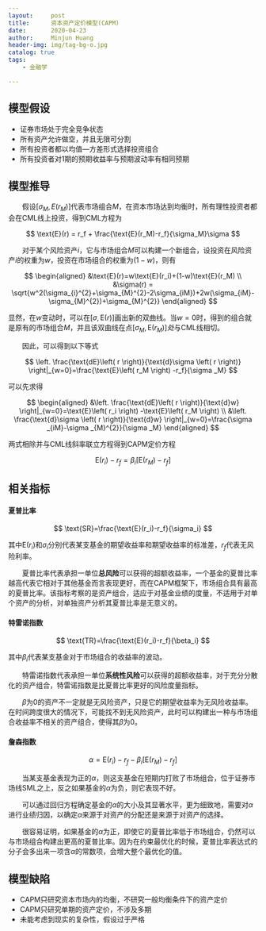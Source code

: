 ```yaml
---
layout:     post
title:      资本资产定价模型(CAPM)
date:       2020-04-23
author:     Minjun Huang
header-img: img/tag-bg-o.jpg
catalog: true
tags:
    - 金融学

---
```


<head>
    <script src="https://cdn.mathjax.org/mathjax/latest/MathJax.js?config=TeX-AMS-MML_HTMLorMML" type="text/javascript"></script>
    <script type="text/x-mathjax-config">
        MathJax.Hub.Config({
            tex2jax: {
            skipTags: ['script', 'noscript', 'style', 'textarea', 'pre'],
            inlineMath: [['$','$']]
            }
        });
    </script>
</head>

## 模型假设

- 证券市场处于完全竞争状态
- 所有资产允许做空，并且无限可分割
- 所有投资者都以均值—方差形式选择投资组合
- 所有投资者对1期的预期收益率与预期波动率有相同预期

## 模型推导

&emsp;&emsp;假设$[\sigma_M,E(r_M)]$代表市场组合$M$，在资本市场达到均衡时，所有理性投资者都会在CML线上投资，得到CML方程为


$$
\text{E}(r) = r_f + \frac{\text{E}(r_M)-r_f}{\sigma_M}\sigma
$$


&emsp;&emsp;对于某个风险资产$i$，它与市场组合$M$可以构建一个新组合，设投资在风险资产$i$的权重为$w$，投资在市场组合的权重为$(1-w)$，则有


$$
\begin{aligned}
&\text{E}(r)=w\text{E}(r_i)+(1-w)\text{E}(r_M) \\
&\sigma(r) = \sqrt{w^2(\sigma_{i}^{2}+\sigma_{M}^{2}-2\sigma_{iM})+2w(\sigma_{iM}-\sigma_{M}^{2})+\sigma_{M}^{2}}
\end{aligned}
$$


显然，在$w$变动时，可以在$[\sigma,\text{E}(r)]$画出新的双曲线。当$w=0$时，得到的组合就是原有的市场组合$M$，并且该双曲线在点$[\sigma_M,\text{E}(r_M)]处$与CML线相切。



&emsp;&emsp;因此，可以得到以下等式


$$
\left. \frac{\text{dE}\left( r \right)}{\text{d}\sigma \left( r \right)} \right|_{w=0}=\frac{\text{E}\left( r_M \right) -r_f}{\sigma _M}
$$


可以先求得


$$
\begin{aligned}
&\left. \frac{\text{dE}\left( r \right)}{\text{d}w} \right|_{w=0}=\text{E}\left( r_i \right) -\text{E}\left( r_M \right) 
\\
&\left. \frac{\text{d}\sigma \left( r \right)}{\text{d}w} \right|_{w=0}=\frac{\sigma _{iM}-\sigma _{M}^{2}}{\sigma _M}
\end{aligned}
$$


两式相除并与CML线斜率联立方程得到CAPM定价方程


$$
\text{E}(r_i)-r_f=\beta_i[\text{E}(r_M)-r_f]
$$

## 相关指标

#### 夏普比率


$$
\text{SR}=\frac{\text{E}(r_i)-r_f}{\sigma_i}
$$


其中$\text{E}(r_i)$和$\sigma_i$分别代表某支基金的期望收益率和期望收益率的标准差，$r_f$代表无风险利率。



&emsp;&emsp;夏普比率代表承担一单位**总风险**可以获得的超额收益率，一个基金的夏普比率越高代表它相对于其他基金而言表现更好，而在CAPM框架下，市场组合具有最高的夏普比率。该指标考察的是资产组合，适应于对基金业绩的度量，不适用于对单个资产的分析，对单独资产分析其夏普比率是无意义的。

#### 特雷诺指数


$$
\text{TR}=\frac{\text{E}(r_i)-r_f}{\beta_i}
$$


其中$\beta_i$代表某支基金对于市场组合的收益率的波动。



&emsp;&emsp;特雷诺指数代表承担一单位**系统性风险**可以获得的超额收益率，对于充分分散化的资产组合，特雷诺指数是比夏普比率更好的风险度量指标。



&emsp;&emsp;$\beta$为0的资产不一定就是无风险资产，只是它的期望收益率为无风险收益率。在时间跨度很大的情况下，可能找不到无风险资产，此时可以构建出一种与市场组合收益率不相关的资产组合，使得其$\beta$为0。

#### 詹森指数


$$
\alpha = \text{E}(r_i)-r_f-\beta_i[\text{E}(r_M)-r_f]
$$


&emsp;&emsp;当某支基金表现为正的$\alpha$，则这支基金在短期内打败了市场组合，位于证券市场线SML之上，反之如果基金的$\alpha$为负，则它表现不好。



&emsp;&emsp;可以通过回归方程确定基金的$\alpha$的大小及其显著水平，更为细致地，需要对$\alpha$进行业绩归因，以确定$\alpha$来源于对资产的分配还是来源于对资产的选择。



&emsp;&emsp;很容易证明，如果基金的$\alpha$为正，即使它的夏普比率低于市场组合，仍然可以与市场组合构建出更高的夏普比率。因为在约束最优化的时候，夏普比率表达式的分子会多出来一项含$\alpha$的常数项，会增大整个最优化的值。

## 模型缺陷

- CAPM只研究资本市场内的均衡，不研究一般均衡条件下的资产定价
- CAPM只研究单期的资产定价，不涉及多期
- 未能考虑到现实的复杂性，假设过于严格

